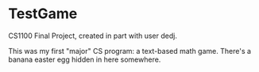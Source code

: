 # TestGame
CS1100 Final Project, created in part with user dedj.

This was my first "major" CS program: a text-based math game. There's a banana easter egg hidden in here somewhere.

